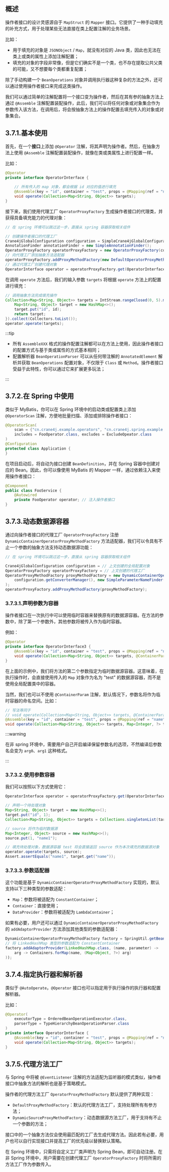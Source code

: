 ## 概述

操作者接口的设计灵感源自于 `MapStruct` 的 `Mapper` 接口。它提供了一种手动填充的补充方式，用于处理某些无法直接在类上配置注解的业务场景。

比如：

- 用于填充的对象是 `JSONObject` / `Map`，就没有对应的 Java 类，因此也无法在类上或类的属性上添加注解配置；
- 填充的对象的字段非常像，但是它们确实不是一个类，也不存在提取公共父类的可能，又不想要每个类都重复配置；

除了手动构建一个 `BeanOperations` 对象并调用执行器这种复杂的方法之外，还可以通过使用操作者接口来完成这类操作。

我们可以通过简单的注解配置将一个接口变为操作者，然后在其有参的抽象方法上通过 `@Assemble` 注解配置装配操作，此后，我们可以将任何对象或对象集合作为参数传入该方法，在调用后，将会按抽象方法上的操作配置去填充传入的对象或对象集合。

## 3.7.1.基本使用

首先，在一个**接口**上添加 `@Operator` 注解，将其声明为操作者。然后，在抽象方法上使用 `@Assemble` 注解配置装配操作，就像在类或类属性上进行配置一样。

比如：

```java
@Operator
private interface OperatorInterface {
    
    // 所有传入的 map 对象，都会根据 id 对应的值进行填充
    @Assemble(key = "id", container = "test", props = @Mapping(ref = "name"))
    void operate(Collection<Map<String, Object>> targets);
}
```

接下来，我们使用代理工厂 `OperatorProxyFactory` 生成操作者接口的代理类，并获得具备填充能力的代理对象：

```java
// 在 spring 环境可以跳过这一步，直接从 spring 容器获取相关组件

// 创建操作者接口的代理工厂
Crane4jGlobalConfiguration configuration = SimpleCrane4jGlobalConfiguration.create();
AnnotationFinder annotationFinder = new SimpleAnnotationFinder();
OperatorProxyFactory operatorProxyFactory = new OperatorProxyFactory(configuration, annotationFinder);
// 向代理工厂添加抽象方法适配器
operatorProxyFactory.addProxyMethodFactory(new DefaultOperatorProxyMethodFactory(configuration.getConverterManager()));
// 通过代理工厂创建代理对象
OperatorInterface operator = operatorProxyFactory.get(OperatorInterface.class);
```

在调用 `operate` 方法后，我们的输入参数 `targets` 将根据 `operate` 方法上的配置进行填充：

~~~java
// 调用抽象方法完成填充操作
Collection<Map<String, Object>> targets = IntStream.rangeClosed(0, 5).mapToObj(id -> {
    Map<String, Object> target = new HashMap<>();
    target.put("id", id);
    return target;
}).collect(Collectors.toList());
operator.operate(targets);
~~~

:::tip

- 所有 `AssembleXXX` 格式的操作配置注解都可以在方法上使用，因此操作者接口的配置方式与基于类或属性的方式基本相同；
- 配置解析器 `BeanOperationParser` 可以从任何带注解的 `AnnotatedElement` 解析并获取 `BeanOperations` 配置对象，不仅限于 `Class` 或 `Method`。操作者接口受益于此特性，你可以通过它来扩展更多玩法；

:::

## 3.7.2.在 Spring 中使用

类似于 MyBatis，你可以在 Spring 环境中的启动类或配置类上添加 `@OperatorScan` 注解，方便地批量扫描、添加或排除操作者接口：

```java
@OperatorScan(
    scan = {"cn.crane4j.example.operators", "cn.crane4j.spring.example.operators"},
    includes = FooOperator.class, excludes = ExcludeOpeator.class
)
@Configuration
protected class Application {
}
```

在项目启动后，将自动为接口创建 `BeanDefinition`，并在 Spring 容器中创建对应的 Bean。因此，你可以像使用 MyBatis 的 Mapper 一样，通过依赖注入来使用操作者接口：

```java
@Component
public class FooService {
    @Autowired
    private FooOperator operator; // 注入操作者接口
}
```

## 3.7.3.动态数据源容器

通过向操作者接口的代理工厂 `OperatorProxyFactory` 注册 `DynamicContainerOperatorProxyMethodFactory` 方法适配器，我们可以令具有不止一个参数的抽象方法支持动态数据源功能：

~~~java
// 在 spring 环境可以跳过这一步，直接从 spring 容器获取相关组件

Crane4jGlobalConfiguration configuration = // 上文创建的全局配置对象
OperatorProxyFactory operatorProxyFactory = // 上文创建的代理工厂
OperatorProxyMethodFactory proxyMethodFactory = new DynamicContainerOperatorProxyMethodFactory(
    configuration.getConverterManager(), new SimpleParameterNameFinder(), new SimpleAnnotationFinder()
);
operatorProxyFactory.addProxyMethodFactory(proxyMethodFactory);
~~~

### 3.7.3.1.声明参数为容器

操作者接口在一次执行中可以使用临时容器来替换原有的数据源容器。在方法的参数中，除了第一个参数外，其他参数将被传入作为临时容器。

例如：

```java
@Operator
private interface OperatorInterface3 {
    @Assemble(key = "id", container = "test", props = @Mapping(ref = "name"))
    void operate(Collection<Map<String, Object>> targets, @ContainerParam("test") Map<Integer, ?> tempData);
}
```

在上面的示例中，我们将方法的第二个参数指定为临时数据源容器。这意味着，在执行操作时，会直接使用传入的 `Map` 对象作为名为 "test" 的数据源容器，而不是使用全局配置类中的容器。

当然，我们也可以不使用 `@ContainerParam` 注解，默认情况下，参数名将作为临时容器的命名空间。比如：

~~~java
// 写法等同于
// void operate(Collection<Map<String, Object>> targets, @ContainerParam("test") Map<Integer, ?> tempData);
@Assemble(key = "id", container = "test", props = @Mapping(ref = "name"))
void operate(Collection<Map<String, Object>> targets, Map<Integer, ?> test);
~~~

:::warning

在非 spring 环境中，需要用户自己开启编译保留参数名的选项，不然编译后参数名会变为 `arg0`、`arg1` 这种格式。

:::

### 3.7.3.2.使用参数容器

我们可以按照以下方式使用它：

```java
OperatorInterface operator = operatorProxyFactory.get(OperatorInterface.class);

// 声明一个待处理对象
Map<String, Object> target = new HashMap<>();
target.put("id", 1);
Collection<Map<String, Object>> targets = Collections.singletonList(target);

// source 将作为临时数据源
Map<Integer, Object> source = new HashMap<>();
source.put(1, "name1");

// 填充待处理对象，数据源容器 test 将会直接返回 source 作为本次填充的数据源对象 
operator.operate(targets, source);
Assert.assertEquals("name1", target.get("name"));
```

### 3.7.3.3.参数适配器

这个功能是基于 `DynamicContainerOperatorProxyMethodFactory` 实现的，默认支持以下三种类型的参数适配：

- `Map`：参数将被适配为 `ConstantContainer`；
- `Container`：直接使用；
- `DataProvider`：参数将被适配为 `LambdaContainer`；

如果有必要，用户还可以通过 `DynamicContainerOperatorProxyMethodFactory` 的 `addAdaptorProvider` 方法添加其他类型的参数适配器：

```java
DynamicContainerOperatorProxyMethodFactory factory = SpringUtil.getBean(DynamicContainerOperatorProxyMethodFactory.class);
// 将 LinkedHashMap 类型的参数适配为 ConstantContainer
factory.addAdaptorProvider(LinkedHashMap.class, (name, parameter) ->
	arg -> Containers.forMap(name, (Map<Object, ?>) arg)
));
```

## 3.7.4.指定执行器和解析器

类似于 `@AutoOperate`，`@Operator` 接口也可以指定用于执行操作的执行器和配置解析器。

比如：

~~~java
@Operator(
    executorType = OrderedBeanOperationExecutor.class,
    parserType = TypeHierarchyBeanOperationParser.class
)
private interface OperatorInterface {
    @Assemble(key = "id", container = "test", props = @Mapping(ref = "name"))
    void operate(Collection<Map<String, Object>> targets);
}
~~~

## 3.7.5.代理方法工厂

与 Spring 中将被 `@EventListener` 注解的方法适配为监听器的模式类似，操作者接口中抽象方法的解析也是基于策略模式。

操作者的代理方法工厂 `OperatorProxyMethodFactory` 默认提供了两种实现：

- `DefaultProxyMethodFactory`：默认的代理方法工厂，支持处理所有有参方法；
- `DynamicSourceProxyMethodFactory`：动态数据源方法工厂，用于支持有不止一个参数的方法；

接口中的一个抽象方法仅会使用最匹配的工厂去生成代理方法。因此若有必要，用户也可以自行实现接口并提高工厂的优先级以替换默认策略。

在 Spring 环境中，只需将自定义工厂类声明为 Spring Bean，即可自动注册。在非 Spring 环境中，用户需要在创建代理工厂 `OperatorProxyFactory` 时将所需的方法工厂作为参数传入。
